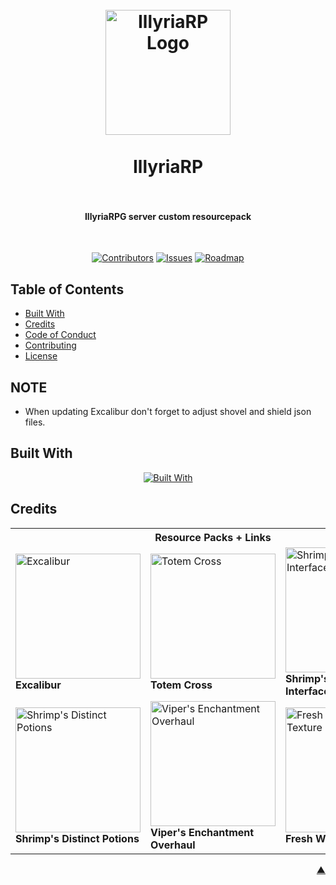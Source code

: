 <div id="readme-top"></div>

<h1 align="center">
  <br />
    <a href="https://xodium.org/">
      <img src="https://gist.githubusercontent.com/illyrius666/a38f03b4fbe9b43faa2c5623137c1250/raw/3a1410e77807097bcfbcf963822b41fadd495d9f/xodium.svg" alt="IllyriaRP Logo" width="200">
    </a>
  <br /><br />
  IllyriaRP
  <br />
  <br />
</h1>

<h4 align="center">IllyriaRPG server custom resourcepack</h4><br />

<div align="center">

[![Contributors][contributors_shield_url]][contributors_url]
[![Issues][issues_shield_url]][issues_url]
[![Roadmap][roadmap_shield_url]][roadmap_url]

</div>

## Table of Contents

- [Built With](#built-with)
- [Credits](#credits)
- [Code of Conduct][code_of_conduct_url]
- [Contributing][contributing_url]
- [License][license_url]

## NOTE

- When updating Excalibur don't forget to adjust shovel and shield json files.

## Built With

<div align="center">

[![Built With][built_with_shield_url]][built_with_url]
</div>

## Credits

<table>
  <tr>
    <th colspan="3">Resource Packs + Links</th>
  </tr>
  <tr>
    <td>
      <a href="https://modrinth.com/resourcepack/excal">
        <img src="https://cdn.modrinth.com/data/hJAzl1Bs/3a7829b21522be382f6a6507b93214b45e40cdd5_96.webp" alt="Excalibur" title="Excalibur" width="200" height="200">
      </a>
      <br><strong>Excalibur</strong>
    </td>
    <td>
      <a href="https://modrinth.com/resourcepack/totem-cross">
        <img src="https://cdn.modrinth.com/data/X9XnINWS/9fa5fd72ab51eb91e811b34f26477886d7732fb6_96.webp" alt="Totem Cross" title="Totem Cross" width="200" height="200">
      </a>
      <br><strong>Totem Cross</strong>
    </td>
    <td>
      <a href="https://modrinth.com/resourcepack/shrimps-immersive-interfaces">
        <img src="https://cdn.modrinth.com/data/3sV1gvyJ/94e543bad6d9a3745deb5354703d2babe066badd.png" alt="Shrimp's Immersive Interfaces" title="Shrimp's Immersive Interfaces" width="200" height="200">
      </a>
      <br><strong>Shrimp's Immersive Interfaces</strong>
    </td>
  </tr>
  <tr>
    <td>
      <a href="https://modrinth.com/resourcepack/shrimps-distinct-potions">
        <img src="https://cdn.modrinth.com/data/Q960kOT8/435f7866a6b10fbcf4c5a770dd083cc524597599_96.webp" alt="Shrimp's Distinct Potions" title="Shrimp's Distinct Potions" width="200" height="200">
      </a>
      <br><strong>Shrimp's Distinct Potions</strong>
    </td>
    <td>
      <a href="https://modrinth.com/resourcepack/vipers-enchantment-overhaul">
        <img src="https://cdn.modrinth.com/data/UvPRRT07/f000dbaa72ce3e8d227a2c3c8c6f4c90d41a895d.png" alt="Viper's Enchantment Overhaul" title="Viper's Enchantment Overhaul" width="200" height="200">
      </a>
      <br><strong>Viper's Enchantment Overhaul</strong>
    </td>
    <td>
      <a href="https://modrinth.com/resourcepack/fresh-waystones-texture/versions">
        <img src="https://cdn.modrinth.com/data/BcyGAwlg/2eb60785bd944562843b2cddd3cb57bae1f72108_96.webp" alt="Fresh Waystones Texture" title="Fresh Waystones Texture" width="200" height="200">
      </a>
      <br><strong>Fresh Waystones Texture</strong>
    </td>
  </tr>
</table>

<p align="right"><a href="#readme-top">▲</a></p>

[built_with_shield_url]: https://skillicons.dev/icons?i=github,githubactions

[built_with_url]: https://skillicons.dev

[code_of_conduct_url]: https://github.com/XodiumSoftware/IllyriaRP?tab=coc-ov-file

[contributing_url]: https://github.com/XodiumSoftware/IllyriaRP/blob/main/CONTRIBUTING.md

[contributors_shield_url]: https://img.shields.io/github/contributors/XodiumSoftware/IllyriaRP?style=for-the-badge&color=blue

[contributors_url]: https://github.com/XodiumSoftware/IllyriaRP/graphs/contributors

[issues_shield_url]: https://img.shields.io/github/issues/XodiumSoftware/IllyriaRP?style=for-the-badge&color=yellow

[issues_url]: https://github.com/XodiumSoftware/IllyriaRP/issues

[license_url]: https://github.com/XodiumSoftware/IllyriaRP?tab=AGPL-3.0-1-ov-file

[roadmap_shield_url]: https://img.shields.io/badge/Roadmap-Click%20Me!-purple.svg?style=for-the-badge

[roadmap_url]: https://github.com/orgs/XodiumSoftware/projects/4
